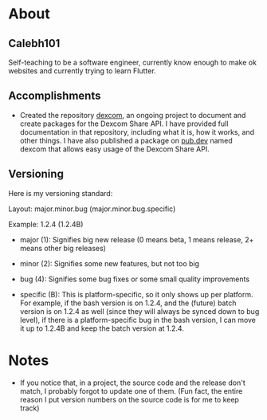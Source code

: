 # About

## Calebh101

Self-teaching to be a software engineer, currently know enough to make ok websites and currently trying to learn Flutter.

## Accomplishments

- Created the repository [dexcom](https://github.com/Calebh101/dexcom), an ongoing project to document and create packages for the Dexcom Share API. I have provided full documentation in that repository, including what it is, how it works, and other things. I have also published a package on [pub.dev](https://pub.dev) named dexcom that allows easy usage of the Dexcom Share API.

## Versioning

Here is my versioning standard:

Layout: major.minor.bug (major.minor.bug.specific)

Example: 1.2.4 (1.2.4B)

- major (1): Signifies big new release (0 means beta, 1 means release, 2+ means other big releases)

- minor (2): Signifies some new features, but not too big

- bug (4): Signifies some bug fixes or some small quality improvements

- specific (B): This is platform-specific, so it only shows up per platform. For example, if the bash version is on 1.2.4, and the (future) batch version is on 1.2.4 as well (since they will always be synced down to bug level), if there is a platform-specific bug in the bash version, I can move it up to 1.2.4B and keep the batch version at 1.2.4.

# Notes

- If you notice that, in a project, the source code and the release don't match, I probably forgot to update one of them. (Fun fact, the entire reason I put version numbers on the source code is for me to keep track)
